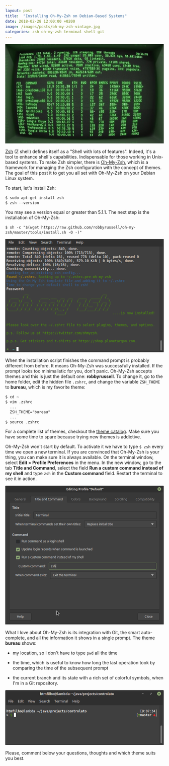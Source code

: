 ```yaml
---
layout: post
title:  "Installing Oh-My-Zsh on Debian-Based Systems"
date: 2018-02-28 12:00:00 +0200
image: /images/posts/oh-my-zsh-vintage.jpg
categories: zsh oh-my-zsh terminal shell git
---
```


![Vintage command console](/images/posts/oh-my-zsh-vintage.jpg)

[Zsh] (Z shell) defines itself as a "Shell with lots of features". Indeed, it's a tool to enhance shell's capabilities. Indispensable for those working in Unix-based systems. To make Zsh simpler, there is [Oh-My-Zsh], which is a framework for managing the Zsh configuration with the concept of themes. The goal of this post it to get you all set with Oh-My-Zsh on your Debian Linux system.

<!-- more -->

To start, let's install Zsh:

    $ sudo apt-get install zsh
    $ zsh --version

You may see a version equal or greater than 5.1.1. The next step is the installation of Oh-My-Zsh:

    $ sh -c "$(wget https://raw.github.com/robbyrussell/oh-my-zsh/master/tools/install.sh -O -)"

![Oh-my-zsh installed](/images/posts/oh-my-zsh.png)

When the installation script finishes the command prompt is probably different from before. It means Oh-My-Zsh was successfully installed. If the prompt looks too minimalistic for you, don't panic. Oh-My-Zsh accepts themes and this is just the default one: **robbyrussell**. To change it, go to the home folder, edit the hidden file `.zshrc`, and change the variable `ZSH_THEME` to **bureau**, which is my favorite theme:

    $ cd ~
    $ vim .zshrc
      ...
      ZSH_THEME="bureau"
      ...
    $ source .zshrc

For a complete list of themes, checkout the [theme catalog][theme-catalog]. Make sure you have some time to spare because trying new themes is addictive.

Oh-My-Zsh won't start by default. To activate it we have to type `$ zsh` every time we open a new terminal. If you are convinced that Oh-My-Zsh is your thing, you can make sure it is always available. On the terminal window, select **Edit > Profile Preferences** in the menu. In the new window, go to the tab **Title and Command**, select the field **Run a custom command instead of my shell** and type `zsh` in the **Custom command** field. Restart the terminal to see it in action.

![Console profile config](/images/posts/oh-my-zsh-profile-config.png)

What I love about Oh-My-Zsh is its integration with Git, the smart auto-complete, and all the information it shows in a single prompt. The theme **bureau** shows:

* my location, so I don't have to type `pwd` all the time

* the time, which is useful to know how long the last operation took by comparing the time of the subsequent prompt

* the current branch and its state with a rich set of colorful symbols, when I'm in a Git repository.

![Console profile config](/images/posts/oh-my-zsh-bureau.png)

Please, comment below your questions, thoughts and which theme suits you best.

[Oh-My-Zsh]: http://ohmyz.sh
[theme-catalog]: https://github.com/robbyrussell/oh-my-zsh/wiki/Themes
[Zsh]: http://www.zsh.org
